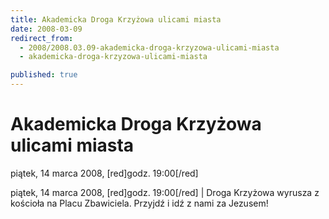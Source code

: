 ```yaml
---
title: Akademicka Droga Krzyżowa ulicami miasta
date: 2008-03-09
redirect_from: 
  - 2008/2008.03.09-akademicka-droga-krzyzowa-ulicami-miasta
  - akademicka-droga-krzyzowa-ulicami-miasta

published: true
---
```




# Akademicka Droga Krzyżowa ulicami miasta

<time>piątek, 14 marca 2008, [red]godz. 19:00[/red]</time>

piątek, 14 marca 2008, [red]godz. 19:00[/red] | 
Droga Krzyżowa wyrusza z kościoła na Placu Zbawiciela.
Przyjdź i idź z nami za Jezusem! 



<!--CONTENT FROM OLD SERVER (jos before 2013): piątek, 14 marca 2008, [red]godz. 19:00[/red] | 
Droga Krzyżowa wyrusza z kościoła na Placu Zbawiciela.
Przyjdź i idź z nami za Jezusem! 


-->

<!--{{json:{"created_date":"2008-03-09 10:36:35","publish_down":"0000-00-00 00:00:00","id":"583"}}}-->